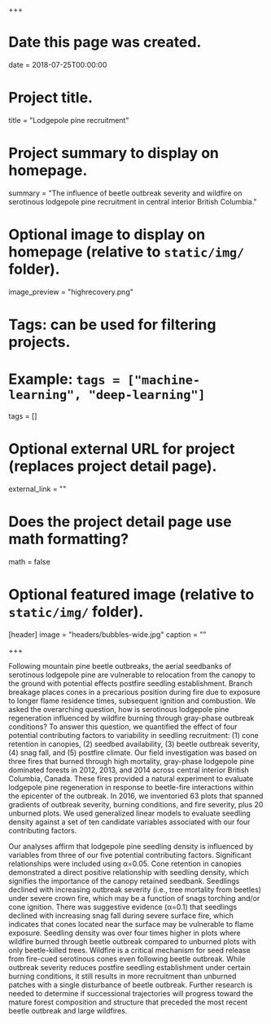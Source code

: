 +++
# Date this page was created.
date = 2018-07-25T00:00:00

# Project title.
title = "Lodgepole pine recruitment"

# Project summary to display on homepage.
summary = "The influence of beetle outbreak severity and wildfire on serotinous lodgepole pine recruitment in central interior British Columbia."

# Optional image to display on homepage (relative to `static/img/` folder).
image_preview = "highrecovery.png"

# Tags: can be used for filtering projects.
# Example: `tags = ["machine-learning", "deep-learning"]`
tags = []

# Optional external URL for project (replaces project detail page).
external_link = ""

# Does the project detail page use math formatting?
math = false

# Optional featured image (relative to `static/img/` folder).
[header]
image = "headers/bubbles-wide.jpg"
caption = ""

+++

Following mountain pine beetle outbreaks, the aerial seedbanks of serotinous lodgepole pine are vulnerable to relocation from the canopy to the ground with potential effects postfire seedling establishment. Branch breakage places cones in a precarious position during fire due to exposure to longer flame residence times, subsequent ignition and combustion. We asked the overarching question, how is serotinous lodgepole pine regeneration influenced by wildfire burning through gray-phase outbreak conditions? To answer this question, we quantified the effect of four potential contributing factors to variability in seedling recruitment: (1) cone retention in canopies, (2) seedbed availability, (3) beetle outbreak severity, (4) snag fall, and (5) postfire climate. Our field investigation was based on three fires that burned through high mortality, gray-phase lodgepole pine dominated forests in 2012, 2013, and 2014 across central interior British Columbia, Canada. These fires provided a natural experiment to evaluate lodgepole pine regeneration in response to beetle-fire interactions within the epicenter of the outbreak. In 2016, we inventoried 63 plots that spanned gradients of outbreak severity, burning conditions, and fire severity, plus 20 unburned plots. We used generalized linear models to evaluate seedling density against a set of ten candidate variables associated with our four contributing factors.


Our analyses affirm that lodgepole pine seedling density is influenced by variables from three of our five potential contributing factors. Significant relationships were included using α=0.05. Cone retention in canopies demonstrated a direct positive relationship with seedling density, which signifies the importance of the canopy retained seedbank. Seedlings declined with increasing outbreak severity (i.e., tree mortality from beetles) under severe crown fire, which may be a function of snags torching and/or cone ignition. There was suggestive evidence (α=0.1) that seedlings declined with increasing snag fall during severe surface fire, which indicates that cones located near the surface may be vulnerable to flame exposure. Seedling density was over four times higher in plots where wildfire burned through beetle outbreak compared to unburned plots with only beetle-killed trees. Wildfire is a critical mechanism for seed release from fire-cued serotinous cones even following beetle outbreak. While outbreak severity reduces postfire seedling establishment under certain burning conditions, it still results in more recruitment than unburned patches with a single disturbance of beetle outbreak. Further research is needed to determine if successional trajectories will progress toward the mature forest composition and structure that preceded the most recent beetle outbreak and large wildfires. 
